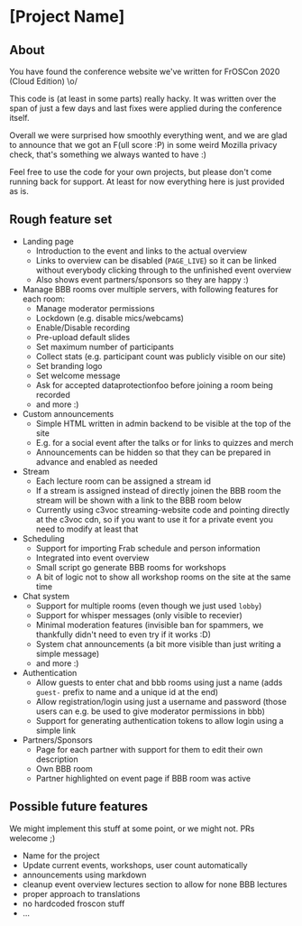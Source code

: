 # [Project Name]

## About

You have found the conference website we've written for FrOSCon 2020 (Cloud Edition) \o/

This code is (at least in some parts) really hacky. It was written over the span of just a few days and last fixes were applied during the conference itself.

Overall we were surprised how smoothly everything went, and we are glad to announce that we got an F(ull score :P) in some weird Mozilla privacy check, that's something we always wanted to have :)

Feel free to use the code for your own projects, but please don't come running back for support. At least for now everything here is just provided as is.

## Rough feature set

- Landing page
    - Introduction to the event and links to the actual overview
    - Links to overview can be disabled (`PAGE_LIVE`) so it can be linked without everybody clicking through to the unfinished event overview
    - Also shows event partners/sponsors so they are happy :)
- Manage BBB rooms over multiple servers, with following features for each room:
    - Manage moderator permissions
    - Lockdown (e.g. disable mics/webcams)
    - Enable/Disable recording
    - Pre-upload default slides
    - Set maximum number of participants
    - Collect stats (e.g. participant count was publicly visible on our site)
    - Set branding logo
    - Set welcome message
    - Ask for accepted dataprotectionfoo before joining a room being recorded
    - and more :)
- Custom announcements
    - Simple HTML written in admin backend to be visible at the top of the site
    - E.g. for a social event after the talks or for links to quizzes and merch
    - Announcements can be hidden so that they can be prepared in advance and enabled as needed
- Stream
    - Each lecture room can be assigned a stream id
    - If a stream is assigned instead of directly joinen the BBB room the stream will be shown with a link to the BBB room below
    - Currently using c3voc streaming-website code and pointing directly at the c3voc cdn, so if you want to use it for a private event you need to modify at least that
- Scheduling
    - Support for importing Frab schedule and person information
    - Integrated into event overview
    - Small script go generate BBB rooms for workshops
    - A bit of logic not to show all workshop rooms on the site at the same time
- Chat system
    - Support for multiple rooms (even though we just used `lobby`)
    - Support for whisper messages (only visible to recevier)
    - Minimal moderation features (invisible ban for spammers, we thankfully didn't need to even try if it works :D)
    - System chat announcements (a bit more visible than just writing a simple message)
    - and more :)
- Authentication
    - Allow guests to enter chat and bbb rooms using just a name (adds `guest-` prefix to name and a unique id at the end)
    - Allow registration/login using just a username and password (those users can e.g. be used to give moderator permissions in bbb)
    - Support for generating authentication tokens to allow login using a simple link
- Partners/Sponsors
    - Page for each partner with support for them to edit their own description
    - Own BBB room
    - Partner highlighted on event page if BBB room was active

## Possible future features

We might implement this stuff at some point, or we might not. PRs welecome ;)

* Name for the project
* Update current events, workshops, user count automatically
* announcements using markdown
* cleanup event overview lectures section to allow for none BBB lectures
* proper approach to translations
* no hardcoded froscon stuff
* ...